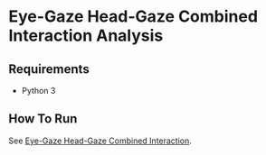# Eye-Gaze Head-Gaze Combined Interaction Analysis

## Requirements
- Python 3

## How To Run
See [Eye-Gaze Head-Gaze Combined Interaction](https://github.com/kevinskyba/EGHG-Unity).